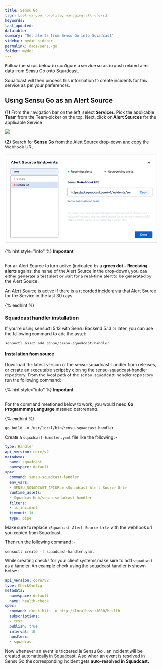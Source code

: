 ```yaml
---
title: Sensu Go
tags: [set-up-your-profile, managing-all-users]
keywords: 
last_updated: 
datatable: 
summary: "Get alerts from Sensu Go into Squadcast"
sidebar: mydoc_sidebar
permalink: docs/sensu-go
folder: mydoc
---
```


Follow the steps below to configure a service so as to push related alert data from Sensu Go onto Squadcast.

Squadcast will then process this information to create incidents for this service as per your preferences.

## Using Sensu Go as an Alert Source

**(1)** From the navigation bar on the left, select **Services**. Pick the applicable **Team** from the Team-picker on the top. Next, click on **Alert Sources** for the applicable Service

![](../../.gitbook/assets/alert\_source\_1.png)

**(2)** Search for **Sensu Go** from the Alert Source drop-down and copy the Webhook URL

![](../../.gitbook/assets/sensu-go_1.png)

{% hint style="info" %} 
<b>Important</b><br/><br/>
<p>For an Alert Source to turn active (indicated by a <b>green dot - Receiving alerts</b> against the name of the Alert Source in the drop-down), you can either generate a test alert or wait for a real-time alert to be generated by the Alert Source.</p>
<p>An Alert Source is active if there is a recorded incident via that Alert Source for the Service in the last 30 days.</p>
{% endhint %}

### Squadcast handler installation 

If you're using sensuctl 5.13 with Sensu Backend 5.13 or later, you can use the following command to add the asset:

```
sensuctl asset add sensu/sensu-squadcast-handler
```

#### Installation from source

Download the latest version of the sensu-squadcast-handler from releases, or create an executable script by cloning the [sensu-squadcast-handler](https://github.com/SquadcastHub/sensu-squadcast-handler.git) repository. 
From the local path of the sensu-squadcast-handler repository run the following command:

{% hint style="info" %} 
<b>Important</b><br/><br/>
<p>For the command mentioned below to work, you would need <b>Go Programming Language</b> installed beforehand.</p>
{% endhint %}

```
go build -o /usr/local/bin/sensu-squadcast-handler
```

Create a `squadcast-handler.yaml` file like the following :-

```yaml
type: Handler
api_version: core/v2
metadata:
  name: squadcast
  namespace: default
spec:
  command: sensu-squadcast-handler
  env_vars:
  - SENSU_SQUADCAST_APIURL= <Squadcast Alert Source Url>
  runtime_assets:
  - SquadcastHub/sensu-squadcast-handler
  filters:
  - is_incident 
  timeout: 10
  type: pipe
```

Make sure to replace `<Squadcast Alert Source Url>` with the webhook url you copied from Squadcast.
  
Then run the following command :- 

```
sensuctl create -f squadcast-handler.yaml
```

While creating checks for your client systems make sure to add `squadcast` as a handler.  An example  check using the squadcast handler is shown below :-  

```yaml
api_version: core/v2
type: CheckConfig
metadata:
  namespace: default
  name: health-check
spec:
  command: check-http -u http://localhost:8080/health
  subscriptions:
  - test
  publish: true
  interval: 10
  handlers:
  - squadcast
```

Now whenever an event is triggered in Sensu Go , an incident will be created automatically in Squadcast. Also when an event is resolved in Sensu Go the corresponding incident gets **auto-resolved in Squadcast.**